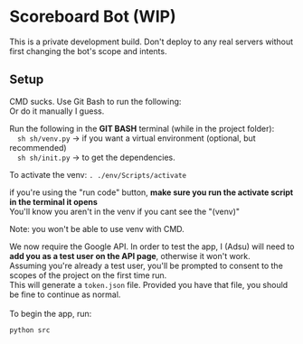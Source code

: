 # Scoreboard Bot (WIP)
This is a private development build. Don't deploy to any real servers without first changing the bot's scope and intents.

## Setup
CMD sucks. Use Git Bash to run the following:<br>
Or do it manually I guess.

Run the following in the **GIT BASH** terminal (while in the project folder):<br>
&emsp;`sh sh/venv.py` -> if you want a virtual environment (optional, but recommended)<br>
&emsp;`sh sh/init.py` -> to get the dependencies.

To activate the venv: `. ./env/Scripts/activate`

if you're using the "run code" button, **make sure you run the activate script in the terminal it opens**<br>
You'll know you aren't in the venv if you cant see the "(venv)"

Note: you won't be able to use venv with CMD.

We now require the Google API. In order to test the app, I (Adsu) will need to **add you as a test user on the API page**, otherwise it won't work.<br>
Assuming you're already a test user, you'll be prompted to consent to the scopes of the project on the first time run.<br>
This will generate a `token.json` file. Provided you have that file, you should be fine to continue as normal.
<br><br>
To begin the app, run:

`python src`
